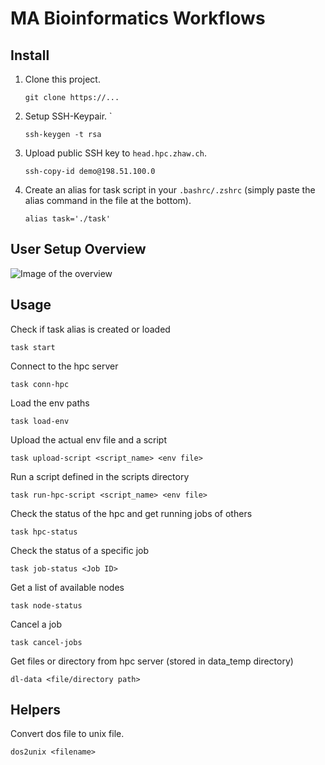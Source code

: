 # MA Bioinformatics Workflows


## Install

1. Clone this project.  

    `git clone https://...` 

1. Setup SSH-Keypair. `

    `ssh-keygen -t rsa`


1.  Upload public SSH key to `head.hpc.zhaw.ch`.

    `ssh-copy-id demo@198.51.100.0`

1. Create an alias for task script in your `.bashrc/.zshrc` (simply paste the alias command in the file at the bottom).

    `alias task='./task'`

## User Setup Overview

![Image of the overview](https://github.zhaw.ch/voro/MA-Bioinformatics-Workflows/images/user_setup_overview.jpg)

## Usage

Check if task alias is created or loaded

`task start`

Connect to the hpc server

`task conn-hpc`

Load the env paths

`task load-env`

Upload the actual env file and a script

`task upload-script <script_name> <env file>`

Run a script defined in the scripts directory

`task run-hpc-script <script_name> <env file>`

Check the status of the hpc and get running jobs of others

`task hpc-status`

Check the status of a specific job

`task job-status <Job ID>`

Get a list of available nodes

`task node-status`

Cancel a job

`task cancel-jobs`

Get files or directory from hpc server (stored in data_temp directory)

`dl-data <file/directory path>`


## Helpers

Convert dos file to unix file.  

`dos2unix <filename>`
